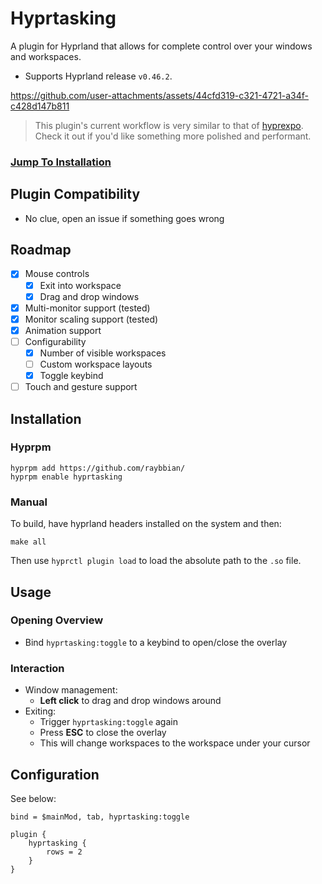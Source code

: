 # Hyprtasking

A plugin for Hyprland that allows for complete control over your windows and workspaces.

- Supports Hyprland release `v0.46.2`. 

https://github.com/user-attachments/assets/44cfd319-c321-4721-a34f-c428d147b811

> This plugin's current workflow is very similar to that of [hyprexpo](https://github.com/hyprwm/hyprland-plugins/tree/main/hyprexpo). Check it out if you'd like something more polished and performant.

### [Jump To Installation](#Installation)

## Plugin Compatibility

- No clue, open an issue if something goes wrong

## Roadmap

- [x] Mouse controls
    - [x] Exit into workspace
    - [x] Drag and drop windows
- [x] Multi-monitor support (tested)
- [x] Monitor scaling support (tested)
- [x] Animation support
- [ ] Configurability
    - [x] Number of visible workspaces
    - [ ] Custom workspace layouts
    - [x] Toggle keybind
- [ ] Touch and gesture support
    
## Installation

### Hyprpm

```
hyprpm add https://github.com/raybbian/
hyprpm enable hyprtasking
```

### Manual

To build, have hyprland headers installed on the system and then:

```
make all
```

Then use `hyprctl plugin load` to load the absolute path to the `.so` file.

## Usage

### Opening Overview

- Bind `hyprtasking:toggle` to a keybind to open/close the overlay

### Interaction

- Window management:
    - **Left click** to drag and drop windows around
- Exiting:
    - Trigger `hyprtasking:toggle` again
    - Press **ESC** to close the overlay
    - This will change workspaces to the workspace under your cursor

## Configuration

See below:

```
bind = $mainMod, tab, hyprtasking:toggle

plugin {
    hyprtasking {
        rows = 2
    }
}
```
